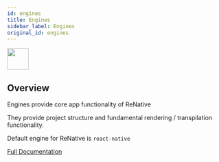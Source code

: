```yaml
---
id: engines
title: Engines
sidebar_label: Engines
original_id: engines
---
```


<img className="header-image" src="https://renative.org/img/ic_engine.png" width="50" height="50" />

## Overview

Engines provide core app functionality of ReNative

They provide project structure and fundamental rendering / transpilation functionality.

Default engine for ReNative is `react-native`

[Full Documentation](engine-rn.md)
